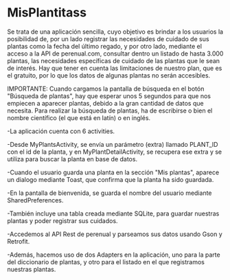# MisPlantitass


Se trata de una aplicación sencilla, cuyo objetivo es brindar a los usuarios la posibilidad de, por un lado
registrar las necesidades de cuidado de sus plantas como la fecha del último regado, y por otro lado, mediante
el acceso a la API de perenual.com, consultar dentro un listado de hasta 3.000 plantas, las necesidades específicas
de cuidado de las plantas que le sean de interés. Hay que tener en cuenta las limitaciones de nuestro plan, que 
es el gratuito, por lo que los datos de algunas plantas no serán accesibles.

IMPORTANTE: Cuando cargamos la pantalla de búsqueda en el botón "Búsqueda de plantas", hay que esperar unos 5 segundos 
para que nos empiecen a aparecer plantas, debido a la gran cantidad de datos que necesita. Para realizar la búsqueda de plantas,
ha de escribirse o bien el nombre científico (el que está en latín) o en inglés. 


-La aplicación cuenta con 6 activities.

-Desde MyPlantsActivity, se envía un parámetro (extra) llamado PLANT_ID con el id de la planta, y en MyPlantDetailActivity,
se recupera ese extra y se utiliza para buscar la planta en base de datos.

-Cuando el usuario guarda una planta en la sección "Mis plantas", aparece un dialogo mediante Toast, que confirma
que la planta ha sido guardada.

-En la pantalla de bienvenida, se guarda el nombre del usuario mediante SharedPreferences.

-También incluye una tabla creada mediante SQLite, para guardar nuestras plantas y poder registrar sus cuidados.

-Accedemos al API Rest de perenual y parseamos sus datos usando Gson y Retrofit.

-Además, hacemos uso de dos Adapters en la aplicación, uno para la parte del diccionario de plantas, y otro para 
el listado en el que registramos nuestras plantas.
